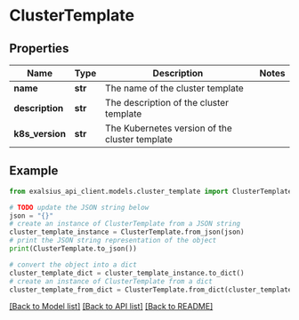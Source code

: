 # ClusterTemplate


## Properties

Name | Type | Description | Notes
------------ | ------------- | ------------- | -------------
**name** | **str** | The name of the cluster template | 
**description** | **str** | The description of the cluster template | 
**k8s_version** | **str** | The Kubernetes version of the cluster template | 

## Example

```python
from exalsius_api_client.models.cluster_template import ClusterTemplate

# TODO update the JSON string below
json = "{}"
# create an instance of ClusterTemplate from a JSON string
cluster_template_instance = ClusterTemplate.from_json(json)
# print the JSON string representation of the object
print(ClusterTemplate.to_json())

# convert the object into a dict
cluster_template_dict = cluster_template_instance.to_dict()
# create an instance of ClusterTemplate from a dict
cluster_template_from_dict = ClusterTemplate.from_dict(cluster_template_dict)
```
[[Back to Model list]](../README.md#documentation-for-models) [[Back to API list]](../README.md#documentation-for-api-endpoints) [[Back to README]](../README.md)


